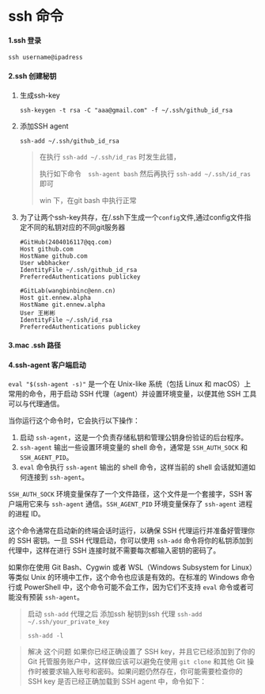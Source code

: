 # ssh 命令

#### 1.ssh 登录

`ssh username@ipadress`

#### 2.ssh 创建秘钥

1. 生成ssh-key

   `ssh-keygen -t rsa -C "aaa@gmail.com" -f ~/.ssh/github_id_rsa`

2. 添加SSH agent

   `ssh-add ~/.ssh/github_id_rsa`

   > 在执行 `ssh-add ~/.ssh/id_ras` 时发生此错，
   >
   > 执行如下命令　`ssh-agent bash`
   > 然后再执行 `ssh-add ~/.ssh/id_ras` 即可
   >
   > win 下，在git bash 中执行正常

3. 为了让两个ssh-key共存，在/.ssh下生成一个`config`文件,通过config文件指定不同的私钥对应的不同git服务器

   ```
   #GitHub(2404016117@qq.com)
   Host github.com
   HostName github.com
   User wbbhacker
   IdentityFile ~/.ssh/github_id_rsa 
   PreferredAuthentications publickey
   
   #GitLab(wangbinbinc@enn.cn)
   Host git.ennew.alpha
   HostName git.ennew.alpha
   User 王彬彬
   IdentityFile ~/.ssh/id_rsa
   PreferredAuthentications publickey
   ```

#### 3.mac .ssh 路径

#### 4.ssh-agent 客户端启动

`eval "$(ssh-agent -s)"` 是一个在 Unix-like 系统（包括 Linux 和 macOS）上常用的命令，用于启动 SSH 代理（agent）并设置环境变量，以便其他 SSH 工具可以与代理通信。

当你运行这个命令时，它会执行以下操作：

1. 启动 `ssh-agent`，这是一个负责存储私钥和管理公钥身份验证的后台程序。
2. `ssh-agent` 输出一些设置环境变量的 shell 命令，通常是 `SSH_AUTH_SOCK` 和 `SSH_AGENT_PID`。
3. `eval` 命令执行 `ssh-agent` 输出的 shell 命令，这样当前的 shell 会话就知道如何连接到 `ssh-agent`。

`SSH_AUTH_SOCK` 环境变量保存了一个文件路径，这个文件是一个套接字，SSH 客户端用它来与 `ssh-agent` 通信。`SSH_AGENT_PID` 环境变量保存了 `ssh-agent` 进程的进程 ID。

这个命令通常在启动新的终端会话时运行，以确保 SSH 代理运行并准备好管理你的 SSH 密钥。一旦 SSH 代理启动，你可以使用 `ssh-add` 命令将你的私钥添加到代理中，这样在进行 SSH 连接时就不需要每次都输入密钥的密码了。

如果你在使用 Git Bash、Cygwin 或者 WSL（Windows Subsystem for Linux）等类似 Unix 的环境中工作，这个命令也应该是有效的。在标准的 Windows 命令行或 PowerShell 中，这个命令可能不会工作，因为它们不支持 `eval` 命令或者可能没有预装 `ssh-agent`。

> 启动 `ssh-add` 代理之后 添加ssh 秘钥到ssh 代理 `ssh-add ~/.ssh/your_private_key`
>
> `ssh-add -l` 

> 解决 这个问题  如果你已经正确设置了 SSH key，并且它已经添加到了你的 Git 托管服务账户中，这样做应该可以避免在使用 `git clone` 和其他 Git 操作时被要求输入账号和密码。如果问题仍然存在，你可能需要检查你的 SSH key 是否已经正确加载到 SSH agent 中，命令如下：

